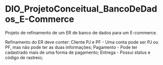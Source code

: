 # DIO_ProjetoConceitual_BancoDeDados_E-Commerce

Projeto de refinamento de um ER de banco de dados para um E-commerce.

Refinamento do ER deve conter:
Cliente PJ e PF - Uma conta pode ser PJ ou PF, mas não pode ter as duas informações;
Pagamento - Pode ter cadastrado mais de uma forma de pagamento;
Entrega - Possui status e código de rastreio;
